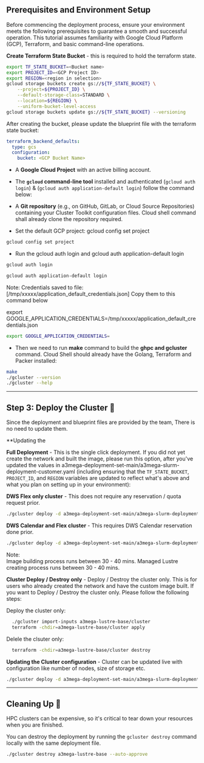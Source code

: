 ## **Prerequisites and Environment Setup**

Before commencing the deployment process, ensure your environment meets the following prerequisites to guarantee a smooth and successful operation. This tutorial assumes familiarity with Google Cloud Platform (GCP), Terraform, and basic command-line operations.

**Create Terraform State Bucket** - this is required to hold the terraform state. 
```bash
export TF_STATE_BUCKET=<Bucket name>
export PROJECT_ID=<GCP Project ID>
export REGION=<region in selection>
gcloud storage buckets create gs://${TF_STATE_BUCKET} \
    --project=${PROJECT_ID} \
    --default-storage-class=STANDARD \
    --location=${REGION} \
    --uniform-bucket-level-access
gcloud storage buckets update gs://${TF_STATE_BUCKET} --versioning
```

After creating the bucket, please update the blueprint file with the terraform state bucket:

```yaml
terraform_backend_defaults:
  type: gcs
  configuration:
    bucket: <GCP Bucket Name>
```

* A **Google Cloud Project** with an active billing account.
* The **<code>gcloud</code> command-line tool** installed and authenticated (`gcloud auth login`) & (`gcloud auth application-default login`) follow the command below: 
* A **Git repository** (e.g., on GitHub, GitLab, or Cloud Source Repositories) containing your Cluster Toolkit configuration files. Cloud shell command shall already clone the repository required.

* Set the default GCP project:
    gcloud config set project <user project ID>
```bash
gcloud config set project 
```

* Run the gcloud auth login and gcloud auth application-default login 
```bash
gcloud auth login
```
```bash
gcloud auth application-default login
```
Note:
Credentials saved to file: [/tmp/xxxxx/application_default_credentials.json]
Copy them to this command below

   export GOOGLE_APPLICATION_CREDENTIALS=/tmp/xxxxx/application_default_credentials.json 
```bash
export GOOGLE_APPLICATION_CREDENTIALS=
```

* Then we need to run **make** command to build the **ghpc and gcluster** command. Cloud Shell should already have the Golang, Terraform and Packer
installed:

```bash
make
./gcluster --version
./gcluster --help
```

---

## **Step 3: Deploy the Cluster 🎉**

Since the deployment and blueprint files are provided by the team, There is no need to update them. 

**Updating the 

**Full Deployment** - This is the single click deployment. If you did not yet create the network and built the image, please run this option, after you've updated the values in a3mega-deployment-set-main/a3mega-slurm-deployment-customer.yaml (including ensuring that the `TF_STATE_BUCKET`, `PROJECT_ID`, and `REGION` variables are updated to reflect what's above and what you plan on setting up in your environment):

**DWS Flex only cluster** - This does not require any reservation / quota request prior. 
```bash
./gcluster deploy -d a3mega-deployment-set-main/a3mega-slurm-deployment-thomashk.yaml a3mega-deployment-set-main/a3mega-lustre-slurm-blueprint.yaml --auto-approve
```

**DWS Calendar and Flex cluster** - This requires DWS Calendar reservation done prior.
```bash
./gcluster deploy -d a3mega-deployment-set-main/a3mega-slurm-deployment-thomashk.yaml a3mega-deployment-set-main/a3mega-lustre-slurm-blueprint-dws-2-partitions.yaml --auto-approve
```

Note:  
Image building process runs between 30 - 40 mins.
Managed Lustre creating process runs between 30 - 40 mins.


**Cluster Deploy / Destroy only**  - Deploy / Destroy the cluster only. This is for users who already created the network and have the custom image built. 
If you want to Deploy / Destroy the cluster only. Please follow the following steps: 

Deploy the cluster only: 

```bash
  ./gcluster import-inputs a3mega-lustre-base/cluster
  terraform -chdir=a3mega-lustre-base/cluster apply
```

Delele the clsuter only:

```bash
  terraform -chdir=a3mega-lustre-base/cluster destroy
```

**Updating the Cluster configuration** - Cluster can be updated live with configuration like number of nodes, size of storage etc.

```bash
./gcluster deploy -d a3mega-deployment-set-main/a3mega-slurm-deployment-thomashk.yaml a3mega-deployment-set-main/a3mega-lustre-slurm-blueprint.yaml -w  --only primary,cluster
```

---

## **Cleaning Up 🧹**

HPC clusters can be expensive, so it's critical to tear down your resources when you are finished.

You can destroy the deployment by running the `gcluster destroy` command locally with the same deployment file.

```bash
./gcluster destroy a3mega-lustre-base --auto-approve
```